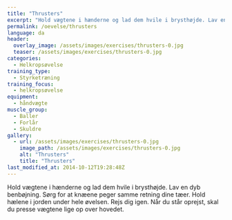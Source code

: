 ```yaml
---
title: "Thrusters"
excerpt: "Hold vægtene i hænderne og lad dem hvile i brysthøjde. Lav en dyb benbøjning. Rejs dig igen. Stræk armene op over hovedet."
permalink: /oevelse/thrusters
language: da
header:
  overlay_image: /assets/images/exercises/thrusters-0.jpg
  teaser: /assets/images/exercises/thrusters-0.jpg
categories:
  - Helkropsøvelse
training_type: 
  - Styrketræning
training_focus: 
  - helkropsøvelse
equipment:
  - håndvægte
muscle_group:
  - Baller
  - Forlår
  - Skuldre
gallery:
  - url: /assets/images/exercises/thrusters-0.jpg
    image_path: /assets/images/exercises/thrusters-0.jpg
    alt: "Thrusters"
    title: "Thrusters"
last_modified_at: 2014-10-12T19:28:48Z
---
```


Hold vægtene i hænderne og lad dem hvile i brysthøjde. Lav en dyb benbøjning. Sørg for at knæene peger samme retning dine tæer. Hold hælene i jorden under hele øvelsen. Rejs dig igen. Når du står oprejst, skal du presse vægtene lige op over hovedet.
